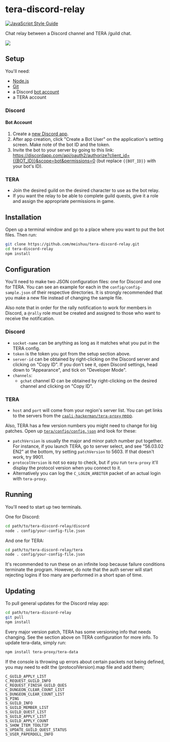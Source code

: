 ﻿# tera-discord-relay
[![JavaScript Style Guide](https://cdn.rawgit.com/standard/standard/master/badge.svg)](https://github.com/standard/standard)


Chat relay between a Discord channel and TERA /guild chat.

![](http://i.imgur.com/4Wmr86w.png)

## Setup

You'll need:
- [Node.js](https://nodejs.org/)
- [Git](https://git-scm.com/)
- a Discord [bot account](https://discordapp.com/developers/docs/topics/oauth2#bots)
- a TERA account

### Discord

#### Bot Account

1. Create a [new Discord app](https://discordapp.com/developers/applications/me/create).
1. After app creation, click "Create a Bot User" on the application's setting screen. Make note of the bot ID and the token.
1. Invite the bot to your server by going to this link: <https://discordapp.com/api/oauth2/authorize?client_id={{BOT_ID}}&scope=bot&permissions=0> (but replace `{{BOT_ID}}` with your bot's ID).

### TERA

- Join the desired guild on the desired character to use as the bot relay.
- If you want the relay to be able to complete guild quests, give it a role and assign the appropriate permissions in game.

## Installation

Open up a terminal window and go to a place where you want to put the bot files. Then run:

```sh
git clone https://github.com/meishuu/tera-discord-relay.git
cd tera-discord-relay
npm install
```

## Configuration

You'll need to make two JSON configuration files: one for Discord and one for TERA. You can see an example for each in the `config/config-sample.json` of their respective directories. It is strongly recommended that you make a new file instead of changing the sample file.

Also note that in order for the rally notification to work for members in Discord, a `@rally` role must be created and assigned to those who want to receive the notification.

### Discord

- `socket-name` can be anything as long as it matches what you put in the TERA config.
- `token` is the token you got from the setup section above.
- `server-id` can be obtained by right-clicking on the Discord server and clicking on "Copy ID". If you don't see it, open Discord settings, head down to "Appearance", and tick on "Developer Mode".
- `channels`:
  - `gchat` channel ID can be obtained by right-clicking on the desired channel and clicking on "Copy ID".

### TERA

- `host` and `port` will come from your region's server list. You can get links to the servers from the [`caali-hackerman/tera-proxy` repo](https://github.com/caali-hackerman/tera-proxy/blob/master/bin/regions.js).

Also, TERA has a few version numbers you might need to change for big patches. Open up [`tera/config/config.json`](tera/config/config-sample.json) and look for these:

- `patchVersion` is usually the major and minor patch number put together. For instance, if you launch TERA, go to server select, and see "56.03.02 EN2" at the bottom, try setting `patchVersion` to 5603. If that doesn't work, try 9901.
- `protocolVersion` is not so easy to check, but if you run `tera-proxy` it'll display the protocol version when you connect to it.
- Alternatively you can log the `C_LOGIN_ARBITER` packet of an actual login with `tera-proxy`.

## Running

You'll need to start up two terminals.

One for Discord:

```sh
cd path/to/tera-discord-relay/discord
node . config/your-config-file.json
```

And one for TERA:
```sh
cd path/to/tera-discord-relay/tera
node . config/your-config-file.json
```

It's recommended to run these on an infinite loop because failure conditions terminate the program. However, do note that the auth server will start rejecting logins if too many are performed in a short span of time.

## Updating

To pull general updates for the Discord relay app:

```sh
cd path/to/tera-discord-relay
git pull
npm install
```

Every major version patch, TERA has some versioning info that needs changing. See the section above on TERA configuration for more info. To update tera-data, simply run:

```sh
npm install tera-proxy/tera-data
```

If the console is throwing up errors about certain packets not being defined, you may need to edit the (protocolVersion).map file and add them;
```
C_GUILD_APPLY_LIST
C_REQUEST_GUILD_INFO
C_REQUEST_FINISH_GUILD_QUES
C_DUNGEON_CLEAR_COUNT_LIST
S_DUNGEON_CLEAR_COUNT_LIST
S_PING
S_GUILD_INFO
S_GUILD_MEMBER_LIST
S_GUILD_QUEST_LIST
S_GUILD_APPLY_LIST
S_GUILD_APPLY_COUNT
S_SHOW_ITEM_TOOLTIP
S_UPDATE_GUILD_QUEST_STATUS
S_USER_PAPERDOLL_INFO
```
